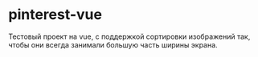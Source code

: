 # pinterest-vue

Тестовый проект на vue, с поддержкой сортировки изображений так,
чтобы они всегда занимали большую часть ширины экрана.
